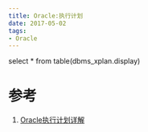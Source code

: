 ```yaml
---
title: Oracle:执行计划
date: 2017-05-02
tags:
- Oracle
---
```




select * from table(dbms_xplan.display)

# 参考

1. [Oracle执行计划详解](https://www.cnblogs.com/jianggc/articles/2029854.html)

